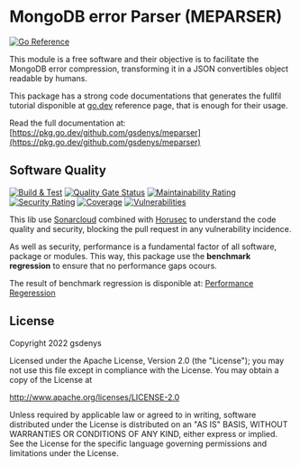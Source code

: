 # MongoDB error Parser (MEPARSER)
[![Go Reference](https://pkg.go.dev/badge/github.com/gsdenys/meparser.svg)](https://pkg.go.dev/github.com/gsdenys/meparser)

This module is a free software and their objective is to facilitate the MongoDB error compression, transforming it in a JSON convertibles object readable by humans.

This package has a strong code documentations that generates the fullfil tutorial disponible at [go.dev](https://pkg.go.dev/github.com/gsdenys/meparser) reference page, that is enough for their usage.

Read the full documentation at: [https://pkg.go.dev/github.com/gsdenys/meparser](https://pkg.go.dev/github.com/gsdenys/meparser)

## Software Quality

[![Build & Test](https://github.com/gsdenys/meparser/actions/workflows/build.yml/badge.svg)](https://github.com/gsdenys/meparser/actions/workflows/build.yml)
[![Quality Gate Status](https://sonarcloud.io/api/project_badges/measure?project=gsdenys_meparser&metric=alert_status)](https://sonarcloud.io/summary/new_code?id=gsdenys_meparser)
[![Maintainability Rating](https://sonarcloud.io/api/project_badges/measure?project=gsdenys_meparser&metric=sqale_rating)](https://sonarcloud.io/summary/new_code?id=gsdenys_meparser)
[![Security Rating](https://sonarcloud.io/api/project_badges/measure?project=gsdenys_meparser&metric=security_rating)](https://sonarcloud.io/summary/new_code?id=gsdenys_meparser)
[![Coverage](https://sonarcloud.io/api/project_badges/measure?project=gsdenys_meparser&metric=coverage)](https://sonarcloud.io/summary/new_code?id=gsdenys_meparser)
[![Vulnerabilities](https://sonarcloud.io/api/project_badges/measure?project=gsdenys_meparser&metric=vulnerabilities)](https://sonarcloud.io/summary/new_code?id=gsdenys_meparser)

This lib use [Sonarcloud](https://sonarcloud.io/) combined with [Horusec](https://horusec.io/) to understand the code quality and security, blocking the pull request in any vulnerability incidence.

As well as security, performance is a fundamental factor of all software, package or modules. This way, this package use the __benchmark regression__ to ensure that no performance gaps ocours.

The result of benchmark regression is disponible at: [Performance Regeression](https://gsdenys.github.io/meparser/dev/bench/)

## License

Copyright 2022 gsdenys

Licensed under the Apache License, Version 2.0 (the "License");
you may not use this file except in compliance with the License.
You may obtain a copy of the License at

  http://www.apache.org/licenses/LICENSE-2.0

Unless required by applicable law or agreed to in writing, software
distributed under the License is distributed on an "AS IS" BASIS,
WITHOUT WARRANTIES OR CONDITIONS OF ANY KIND, either express or implied.
See the License for the specific language governing permissions and
limitations under the License.
